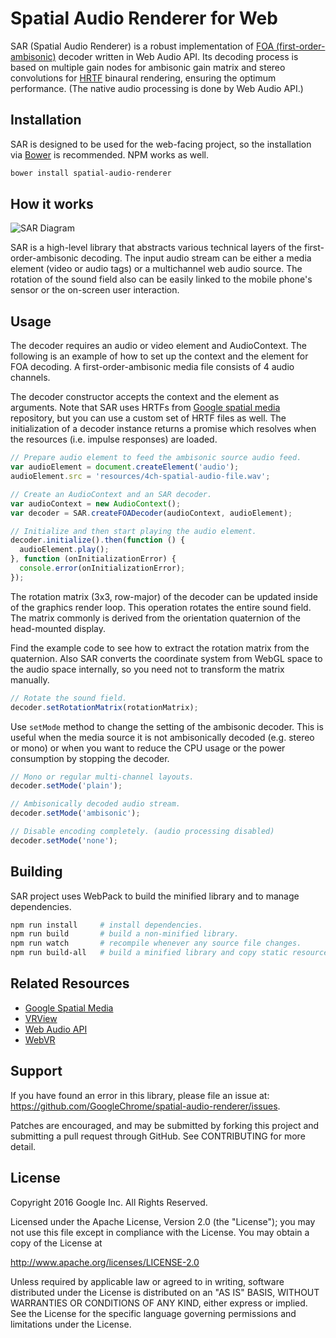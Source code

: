 # Spatial Audio Renderer for Web

SAR (Spatial Audio Renderer) is a robust implementation of [FOA (first-order-ambisonic)](https://en.wikipedia.org/wiki/Ambisonics) decoder written in Web Audio API. Its decoding process is based on multiple gain nodes for ambisonic gain matrix and stereo convolutions for [HRTF](https://en.wikipedia.org/wiki/Head-related_transfer_function) binaural rendering, ensuring the optimum performance. (The native audio processing is done by Web Audio API.)


## Installation

SAR is designed to be used for the web-facing project, so the installation via [Bower](https://bower.io/) is recommended. NPM works as well.

```bash
bower install spatial-audio-renderer
```


## How it works

![SAR Diagram](https://raw.githubusercontent.com/GoogleChrome/omnitone/master/doc/diagram.png)

SAR is a high-level library that abstracts various technical layers of the first-order-ambisonic decoding. The input audio stream can be either a media element (video or audio tags) or a multichannel web audio source. The rotation of the sound field also can be easily linked to the mobile phone's sensor or the on-screen user interaction.


## Usage

The decoder requires an audio or video element and AudioContext. The following is an example of how to set up the context and the element for FOA decoding. A first-order-ambisonic media file consists of 4 audio channels.

The decoder constructor accepts the context and the element as arguments. Note that SAR uses HRTFs from [Google spatial media](https://github.com/google/spatial-media) repository, but you can use a custom set of HRTF files as well. The initialization of a decoder instance returns a promise which resolves when the resources (i.e. impulse responses) are loaded.

```js
// Prepare audio element to feed the ambisonic source audio feed.
var audioElement = document.createElement('audio');
audioElement.src = 'resources/4ch-spatial-audio-file.wav';

// Create an AudioContext and an SAR decoder.
var audioContext = new AudioContext();
var decoder = SAR.createFOADecoder(audioContext, audioElement);

// Initialize and then start playing the audio element.
decoder.initialize().then(function () {
  audioElement.play();
}, function (onInitializationError) {
  console.error(onInitializationError);
});
```

The rotation matrix (3x3, row-major) of the decoder can be updated inside of the graphics render loop. This operation rotates the entire sound field. The matrix commonly is derived from the orientation quaternion of the head-mounted display.

Find the example code to see how to extract the rotation matrix from the quaternion. Also SAR converts the coordinate system from WebGL space to the audio space internally, so you need not to transform the matrix manually.

```js
// Rotate the sound field.
decoder.setRotationMatrix(rotationMatrix);
```

Use `setMode` method to change the setting of the ambisonic decoder. This is useful when the media source it is not ambisonically decoded (e.g. stereo or mono) or when you want to reduce the CPU usage or the power consumption by stopping the decoder.

```js
// Mono or regular multi-channel layouts.
decoder.setMode('plain');

// Ambisonically decoded audio stream.
decoder.setMode('ambisonic');

// Disable encoding completely. (audio processing disabled)
decoder.setMode('none');
```


## Building

SAR project uses WebPack to build the minified library and to manage dependencies.

```bash
npm run install     # install dependencies.
npm run build       # build a non-minified library.
npm run watch       # recompile whenever any source file changes.
npm run build-all   # build a minified library and copy static resources.
```


## Related Resources

* [Google Spatial Media](https://github.com/google/spatial-media)
* [VRView](https://developers.google.com/vr/concepts/vrview/)
* [Web Audio API](https://webaudio.github.io/web-audio-api/)
* [WebVR](https://webvr.info/)


## Support

If you have found an error in this library, please file an issue at: https://github.com/GoogleChrome/spatial-audio-renderer/issues.

Patches are encouraged, and may be submitted by forking this project and submitting a pull request through GitHub. See CONTRIBUTING for more detail.


## License

Copyright 2016 Google Inc. All Rights Reserved.

Licensed under the Apache License, Version 2.0 (the "License"); you may not use this file except in compliance with the License. You may obtain a copy of the License at

http://www.apache.org/licenses/LICENSE-2.0

Unless required by applicable law or agreed to in writing, software distributed under the License is distributed on an "AS IS" BASIS, WITHOUT WARRANTIES OR CONDITIONS OF ANY KIND, either express or implied. See the License for the specific language governing permissions and limitations under the License.

